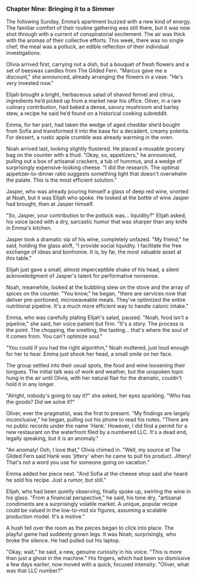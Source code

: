 ### Chapter Nine: Bringing it to a Simmer
The following Sunday, Emma’s apartment buzzed with a new kind of energy. The familiar comfort of their routine gathering was still there, but it was now shot through with a current of conspiratorial excitement. The air was thick with the aromas of their collective efforts. This week, there was no single chef; the meal was a potluck, an edible reflection of their individual investigations.

Olivia arrived first, carrying not a dish, but a bouquet of fresh flowers and a set of beeswax candles from The Gilded Fern. "Marcus gave me a discount," she announced, already arranging the flowers in a vase. "He's very invested now."

Elijah brought a bright, herbaceous salad of shaved fennel and citrus, ingredients he’d picked up from a market near his office. Oliver, in a rare culinary contribution, had baked a dense, savory mushroom and barley stew, a recipe he said he’d found on a historical cooking subreddit.

Emma, for her part, had taken the wedge of aged cheddar she’d bought from Sofia and transformed it into the base for a decadent, creamy polenta. For dessert, a rustic apple crumble was already warming in the oven.

Noah arrived last, looking slightly flustered. He placed a reusable grocery bag on the counter with a thud. "Okay, so, appetizers," he announced, pulling out a box of artisanal crackers, a tub of hummus, and a wedge of surprisingly expensive-looking cheese. "I did the research. The optimal appetizer-to-dinner ratio suggests something light that doesn't overwhelm the palate. This is the most efficient solution."

Jasper, who was already pouring himself a glass of deep red wine, snorted at Noah, but it was Elijah who spoke. He looked at the bottle of wine Jasper had brought, then at Jasper himself.

"So, Jasper, your contribution to the potluck was... liquidity?" Elijah asked, his voice laced with a dry, sarcastic humor that was sharper than any knife in Emma's kitchen.

Jasper took a dramatic sip of his wine, completely unfazed. "My friend," he said, holding the glass aloft, "I provide social liquidity. I facilitate the free exchange of ideas and bonhomie. It is, by far, the most valuable asset at this table."

Elijah just gave a small, almost imperceptible shake of his head, a silent acknowledgment of Jasper's talent for performative nonsense.

Noah, meanwhile, looked at the bubbling stew on the stove and the array of spices on the counter. "You know," he began, "there are services now that deliver pre-portioned, microwaveable meals. They've optimized the entire nutritional pipeline. It's a much more efficient way to handle caloric intake."

Emma, who was carefully plating Elijah's salad, paused. "Noah, food isn't a pipeline," she said, her voice patient but firm. "It's a story. The process is the point. The chopping, the smelling, the tasting... that's where the soul of it comes from. You can't optimize soul."

"You could if you had the right algorithm," Noah muttered, just loud enough for her to hear. Emma just shook her head, a small smile on her face.

The group settled into their usual spots, the food and wine loosening their tongues. The initial talk was of work and weather, but the unspoken topic hung in the air until Olivia, with her natural flair for the dramatic, couldn't hold it in any longer.

"Alright, nobody's going to say it?" she asked, her eyes sparkling. "Who has the goods? Did we solve it?"

Oliver, ever the pragmatist, was the first to present. "My findings are largely inconclusive," he began, pulling out his phone to read his notes. "There are no public records under the name 'Hank.' However, I did find a permit for a new restaurant on the waterfront filed by a numbered LLC. It's a dead end, legally speaking, but it is an anomaly."

"An anomaly! Ooh, I love that," Olivia chimed in. "Well, my source at The Gilded Fern said Hank was 'jittery' when he came to pull his product. Jittery! That's not a word you use for someone going on vacation."

Emma added her piece next. "And Sofia at the cheese shop said she heard he sold his recipe. Just a rumor, but still."

Elijah, who had been quietly observing, finally spoke up, swirling the wine in his glass. "From a financial perspective," he said, his tone dry, "artisanal condiments are a surprisingly volatile market. A unique, popular recipe could be valued in the low-to-mid six figures, assuming a scalable production model. It's a motive."

A hush fell over the room as the pieces began to click into place. The playful game had suddenly grown legs. It was Noah, surprisingly, who broke the silence. He had pulled out his laptop.

"Okay, wait," he said, a new, genuine curiosity in his voice. "This is more than just a ghost in the machine." His fingers, which had been so dismissive a few days earlier, now moved with a quick, focused intensity. "Oliver, what was that LLC number?"